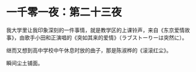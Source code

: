 # 一千零一夜：第二十三夜

我大学里让我印象深刻的一件事情，就是教学区的上课铃声，来自《东京爱情故事》，由歌手小田和正演唱的《突如其来的爱情》（ラブストーりーは突然に）。

继而又想到高中学校中午休息时放的曲子，那是陈淑桦的《滚滚红尘》。

瞬间尘土铺面。
